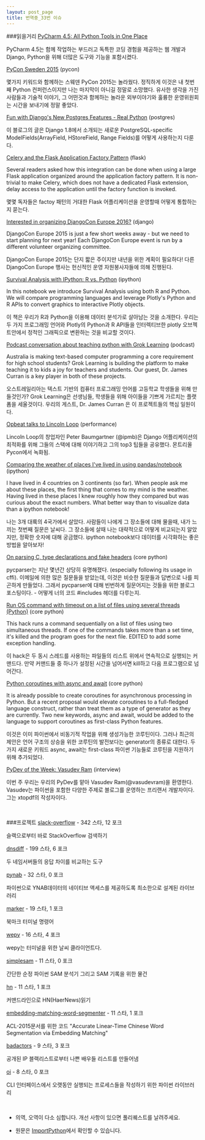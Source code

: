 ```yaml
---
layout: post_page
title: 번역중_33번 이슈
---
```


###읽을거리
<a href="https://www.jetbrains.com/pycharm/whatsnew/?rss" target="_blank">PyCharm 4.5: All Python Tools in One Place</a>

PyCharm 4.5는 함께 작업하는 부드러고 독특한 코딩 경험을 제공하는 웹 개발과 Django, Python을 위해 더많은 도구와 기능을 포함시켰다.

<a href="http://ilian.io/pycon-sweden-2015/" target="_blank">PyCon Sweden 2015</a> (pycon)

몇가지 키워드와 함께하는 스웨덴 PyCon 2015는 놀라웠다. 정직하게 이것은 내 첫번째 Python 컨퍼런스이지만 나는 마지막이 아니길 정말로 소망했다.  유사한 생각을 가진 사람들과 기술적 이야기, 그 어떤것과 함께하는 놀라운 외부이야기와 훌륭한 운영위원회는 시간을 보내기에 정말 좋았다.

<a href="https://realpython.com/blog/python/fun-with-djangos-new-postgres-features/" target="_blank">Fun with Django's New Postgres Features - Real Python</a> (postgres)

이 블로그의 글은 Django 1.8에서 소개되는 새로운 PostgreSQL-specific ModelFields(ArrayField, HStoreField, Range Fields)를 어떻게 사용하는지 다룬다.

<a href="http://blog.miguelgrinberg.com/post/celery-and-the-flask-application-factory-pattern" target="_blank">Celery and the Flask Application Factory Pattern</a> (flask)

Several readers asked how this integration can be done when using a large Flask application organized around the application factory pattern. It is non-trivial to make Celery, which does not have a dedicated Flask extension, delay access to the application until the factory function is invoked.

몇몇 독자들은 factoy 패턴의 거대한 Flask 어플리케이션을 운영할때 어떻게 통합하는지 묻는다. 

<a href="https://www.djangoproject.com/weblog/2015/may/18/interested-organizing-djangocon-europe-2016/" target="_blank">Interested in organizing DjangoCon Europe 2016?</a> (django)

DjangoCon Europe 2015 is just a few short weeks away - but we need to start planning for next year! Each DjangoCon Europe event is run by a different volunteer organizing committee.

DjangoCon Europe 2015는 단지 짧은 주이지만 내년을 위한 계획이 필요하다! 다른 DjangoCon Europe 행사는 헌신적인 운영 자원봉사자들에 의해 진행된다.

<a href="https://plot.ly/ipython-notebooks/survival-analysis-r-vs-python/" target="_blank">Survival Analysis with IPython: R vs. Python</a> (ipython)

In this notebook we introduce Survival Analysis using both R and Python. We will compare programming languages and leverage Plotly's Python and R APIs to convert graphics to interactive Plotly objects.

이 책은 우리가 R과 Python을 이용해 데이터 분석가로 살아남는 것을 소개한다. 우리는 두 가지 프로그래밍 언어와 Plotly의 Python과 R API들을 인터렉티브한 plotly 오브젝트안에서 정적인 그래픽으로 변환하는 것을 비교할 것이다.

<a href="http://www.talkpythontome.com/episodes/show/8/teaching-python-at-grok-learning-and-classrooms" target="_blank">Podcast conversation about teaching python with Grok Learning</a> (podcast)

Australia is making text-based computer programming a core requirement for high school students? Grok Learning is building the platform to make teaching it to kids a joy for teachers and students. Our guest, Dr. James Curran is a key player in both of these projects.

오스트레일리아는 텍스트 기반의 컴퓨터 프로그래밍 언어를 고등학교 학생들을 위해 만들것인가? Grok Learning은 선생님들, 학생들을 위해 아이들을 기쁘게 가르치는 플랫폼을 세울것이다. 우리의 게스트, Dr. James Curran 은 이 프로젝트들의 핵심 일원이다.

<a href="https://twitter.com/opbeat/status/598174804349308928/photo/1" target="_blank">Opbeat talks to Lincoln Loop</a> (performance)

Lincoln Loop의 창업자인 Peter Baumgartner (@ipmb)은 Django 어플리케이션의 최적화를 위해 그들의 스택에 대해 이야기하고 그의 top3 팁들을 공유했다. 몬트리올 Pycon에서 녹화됨.

<a href="https://blog.wearewizards.io/comparing-the-weather-of-places-ive-lived-in" target="_blank">Comparing the weather of places I've lived in using pandas/notebook</a> (ipython)

I have lived in 4 countries on 3 continents (so far). When people ask me about these places, the first thing that comes to my mind is the weather. Having lived in these places I knew roughly how they compared but was curious about the exact numbers. What better way than to visualize data than a ipython notebook!

나는 3개 대륙의 4국가에서 살았다. 사람들이 나에게 그 장소들에 대해 물을때, 내가 느끼는 첫번째 질문은 날씨다. 그 장소들에 살때 나는 대략적으로 어떻게 비교되는지 알았지만, 정확한 숫자에 대해 궁금했다. ipython notebook보다 데이터를 시각화하는 좋은 방법을 알아보자!

<a href="http://eli.thegreenplace.net/2015/on-parsing-c-type-declarations-and-fake-headers/" target="_blank">On parsing C, type declarations and fake headers</a> (core python)

pycparser는 지난 몇년간 상당히 유명해졌다. (especially following its usage in cffi). 이메일에 의한 많은 질문들을 받았는데, 이것은 비슷한 질문들과 답변으로 나를 피곤하게 만들었다. 그래서 pycparser에 대해 빈번하게 질문어지는 것들을 위한 블로그 포스팅이다. - 어떻게 너의 코드 #includes 헤더를 다루는지.

<a href="http://code.activestate.com/recipes/579056-run-os-command-with-timeout-on-a-list-of-files-usi/" target="_blank">Run OS command with timeout on a list of files  using several threads (Python)</a> (core python)

This hack runs a command sequentially on a list of files using two simultaneous threads. If one of the commands takes more than a set time, it's killed and the program goes for the next file. EDITED to add some exception handling.

이 hack은 두 동시 스레드를 사용하는 파일들의 리스트 위에서 연속적으로 실행되는 커맨드다. 만약 커맨드들 중 하나가 설정된 시간을 넘어서면 kill하고 다음 프로그램으로 넘어간다.

<a href="http://lwn.net/SubscriberLink/643786/9c0bd83dff0df3b8/" target="_blank">Python coroutines with async and await</a> (core python)

It is already possible to create coroutines for asynchronous processing in Python. But a recent proposal would elevate coroutines to a full-fledged language construct, rather than treat them as a type of generator as they are currently. Two new keywords, async and await, would be added to the language to support coroutines as first-class Python features.

이것은 이미 파이썬에서 비동기적 작업을 위해 생성가능한 코루틴이다. 그러나 최근의 제안은 언어 구조의 상승을 위한 코루틴의 발전보다는 generator의 종류로 대한다. 두가지 새로운 키워드 async, await는 first-class 파이썬 기능들로 코루틴을 지원하기 위해 추가되었다.

<a href="http://feedproxy.google.com/~r/TheMouseVsThePython/~3/KRxZ8XxqVgM/" target="_blank">PyDev of the Week: Vasudev Ram</a> (interview)

이번 주 우리는 우리의 PyDev를 맡아 Vasudev Ram(@vasudevram)을 환영한다. Vasudev는 파이썬을 포함한 다양한 주제로 블로그를 운영하는 프리랜서 개발자이다. 그는 xtopdf의 작성자이다.

<br />

###프로젝트
<a href="https://github.com/karan/slack-overflow" target="_blank">slack-overflow</a> - 342 스타, 12 포크

슬랙으로부터 바로 StackOverflow 검색하기

<a href="https://github.com/joshenders/dnsdiff" target="_blank">dnsdiff</a> - 199 스타, 6 포크

두 네임서버들의 응답 차이를 비교하는 도구

<a href="https://github.com/aldanor/pynab" target="_blank">pynab</a> - 32 스타, 0 포크

파이썬으로 YNAB데이터의 네이티브 액세스를 제공하도록 최소한으로 설계된 라이브러리

<a href="https://github.com/pindexis/marker" target="_blank">marker</a> - 19 스타, 1 포크

북마크 터미널 명령어

<a href="https://github.com/DeliangFan/wepy" target="_blank">wepy</a> - 16 스타, 4 포크

wepy는 터미널을 위한 날씨 클라이언트다.

<a href="https://github.com/mdshw5/simplesam" target="_blank">simplesam</a> - 11 스타, 0 포크

간단한 순정 파이썬 SAM 분석기 그리고 SAM 기록을 위한 물건

<a href="https://github.com/walkr/hn" target="_blank">hn</a> - 11 스타, 1 포크

커맨드라인으로 HN(HaerNews)읽기

<a href="https://github.com/Jianqiang/embedding-matching-word-segmenter" target="_blank">embedding-matching-word-segmenter</a> - 11 스타, 1 포크

ACL-2015문서를 위한 코드 "Accurate Linear-Time Chinese Word Segmentation via Embedding Matching"

<a href="https://github.com/jgamblin/badactors" target="_blank">badactors</a> - 9 스타, 3 포크

공개된 IP 블랙리스트로부터 나쁜 배우들 리스트를 만들어냄

<a href="https://github.com/walkr/oi" target="_blank">oi</a> - 8 스타, 0 포크

CLI 인터페이스에서 오랫동안 실행되는 프로세스들을 작성하기 위한 파이썬 라이브러리

<br />

* 의역, 오역이 다소 심합니다. 개선 사항이 있으면 풀리퀘스트를 날려주세요.

* 원문은 <a href="http://importpython.com/newletter/no/33/" target="_blank">ImportPython</a>에서 확인할 수 있습니다.
